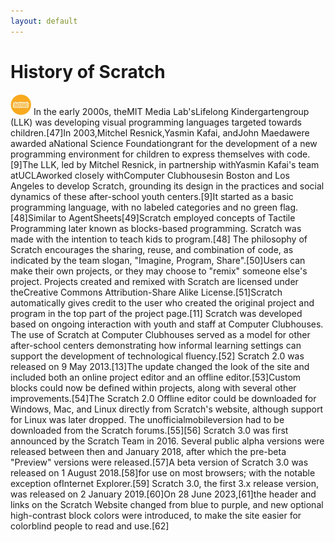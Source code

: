 ```yaml
---
layout: default
---
```

# History of Scratch
![/assets/Scratch.png](/assets/Scratch.png)
In the early 2000s, theMIT Media Lab'sLifelong Kindergartengroup (LLK) was developing visual programming languages targeted towards children.[47]In 2003,Mitchel Resnick,Yasmin Kafai, andJohn Maedawere awarded aNational Science Foundationgrant for the development of a new programming environment for children to express themselves with code.[9]The LLK, led by Mitchel Resnick, in partnership withYasmin Kafai's team atUCLAworked closely withComputer Clubhousesin Boston and Los Angeles to develop Scratch, grounding its design in the practices and social dynamics of these after-school youth centers.[9]It started as a basic programming language, with no labeled categories and no green flag.[48]Similar to AgentSheets[49]Scratch employed concepts of Tactile Programming later known as blocks-based programming. Scratch was made with the intention to teach kids to program.[48]
The philosophy of Scratch encourages the sharing, reuse, and combination of code, as indicated by the team slogan, "Imagine, Program, Share".[50]Users can make their own projects, or they may choose to "remix" someone else's project. Projects created and remixed with Scratch are licensed under theCreative Commons Attribution-Share Alike License.[51]Scratch automatically gives credit to the user who created the original project and program in the top part of the project page.[11]
Scratch was developed based on ongoing interaction with youth and staff at Computer Clubhouses. The use of Scratch at Computer Clubhouses served as a model for other after-school centers demonstrating how informal learning settings can support the development of technological fluency.[52]
Scratch 2.0 was released on 9 May 2013.[13]The update changed the look of the site and included both an online project editor and an offline editor.[53]Custom blocks could now be defined within projects, along with several other improvements.[54]The Scratch 2.0 Offline editor could be downloaded for Windows, Mac, and Linux directly from Scratch's website, although support for Linux was later dropped. The unofficialmobileversion had to be downloaded from the Scratch forums.[55][56]
Scratch 3.0 was first announced by the Scratch Team in 2016. Several public alpha versions were released between then and January 2018, after which the pre-beta "Preview" versions were released.[57]A beta version of Scratch 3.0 was released on 1 August 2018.[58]for use on most browsers; with the notable exception ofInternet Explorer.[59]
Scratch 3.0, the first 3.x release version, was released on 2 January 2019.[60]On 28 June 2023,[61]the header and links on the Scratch Website changed from blue to purple, and new optional high-contrast block colors were introduced, to make the site easier for colorblind people to read and use.[62]
